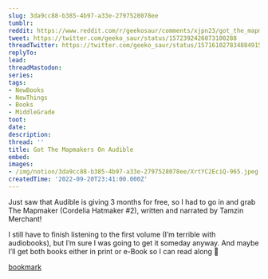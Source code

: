 ```yaml
---
slug: 3da9cc88-b385-4b97-a33e-2797528078ee
tumblr:
reddit: https://www.reddit.com/r/geekosaur/comments/xjpn23/got_the_mapmakers_on_audible/
tweet: https://twitter.com/geeko_saur/status/1572392426073100288
threadTwitter: https://twitter.com/geeko_saur/status/1571610278348849156
replyTo:
lead:
threadMastodon:
series:
tags:
- NewBooks
- NewThings
- Books
- MiddleGrade
toot:
date:
description:
thread: ''
title: Got The Mapmakers On Audible
embed:
images:
- /img/notion/3da9cc88-b385-4b97-a33e-2797528078ee/XrtYC2EciQ-965.jpeg
createdTime: '2022-09-20T23:41:00.000Z'
---
```


Just saw that Audible is giving 3 months for free, so I had to go in and grab The Mapmaker (Cordelia Hatmaker #2), written and narrated by Tamzin Merchant!

I still have to finish listening to the first volume (I’m terrible with audiobooks), but I’m sure I was going to get it someday anyway. And maybe I’ll get both books either in print or e-Book so I can read along 🙂

[bookmark](https://www.goodreads.com/book/show/58999209-the-mapmakers)